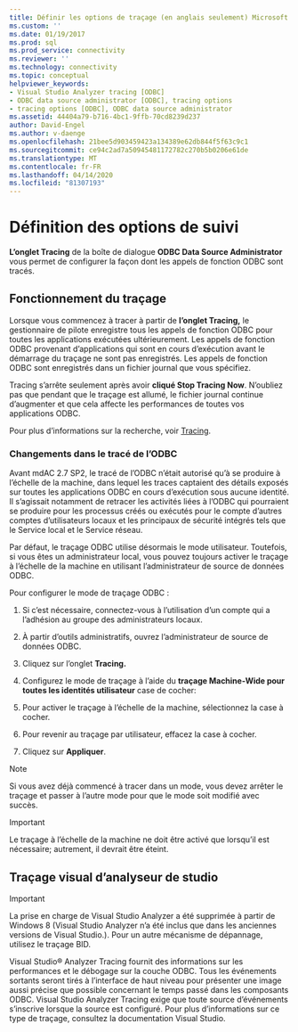 ```yaml
---
title: Définir les options de traçage (en anglais seulement) Microsoft Docs
ms.custom: ''
ms.date: 01/19/2017
ms.prod: sql
ms.prod_service: connectivity
ms.reviewer: ''
ms.technology: connectivity
ms.topic: conceptual
helpviewer_keywords:
- Visual Studio Analyzer tracing [ODBC]
- ODBC data source administrator [ODBC], tracing options
- tracing options [ODBC], ODBC data source administrator
ms.assetid: 44404a79-b716-4bc1-9ffb-70cd8239d237
author: David-Engel
ms.author: v-daenge
ms.openlocfilehash: 21bee5d903459423a134389e62db844f5f63c9c1
ms.sourcegitcommit: ce94c2ad7a50945481172782c270b5b0206e61de
ms.translationtype: MT
ms.contentlocale: fr-FR
ms.lasthandoff: 04/14/2020
ms.locfileid: "81307193"
---
```

# <a name="setting-tracing-options"></a>Définition des options de suivi
**L’onglet Tracing** de la boîte de dialogue **ODBC Data Source Administrator** vous permet de configurer la façon dont les appels de fonction ODBC sont tracés.  
  
## <a name="how-tracing-works"></a>Fonctionnement du traçage  
 Lorsque vous commencez à tracer à partir de **l’onglet Tracing,** le gestionnaire de pilote enregistre tous les appels de fonction ODBC pour toutes les applications exécutées ultérieurement. Les appels de fonction ODBC provenant d’applications qui sont en cours d’exécution avant le démarrage du traçage ne sont pas enregistrés. Les appels de fonction ODBC sont enregistrés dans un fichier journal que vous spécifiez.  
  
 Tracing s’arrête seulement après avoir **cliqué Stop Tracing Now**. N’oubliez pas que pendant que le traçage est allumé, le fichier journal continue d’augmenter et que cela affecte les performances de toutes vos applications ODBC.  
  
 Pour plus d’informations sur la recherche, voir [Tracing](../../odbc/reference/develop-app/tracing.md).  
  
### <a name="changes-in-odbc-tracing"></a>Changements dans le tracé de l’ODBC  
 Avant mdAC 2.7 SP2, le tracé de l’ODBC n’était autorisé qu’à se produire à l’échelle de la machine, dans lequel les traces captaient des détails exposés sur toutes les applications ODBC en cours d’exécution sous aucune identité. Il s’agissait notamment de retracer les activités liées à l’ODBC qui pourraient se produire pour les processus créés ou exécutés pour le compte d’autres comptes d’utilisateurs locaux et les principaux de sécurité intégrés tels que le Service local et le Service réseau.  
  
 Par défaut, le traçage ODBC utilise désormais le mode utilisateur. Toutefois, si vous êtes un administrateur local, vous pouvez toujours activer le traçage à l’échelle de la machine en utilisant l’administrateur de source de données ODBC.  
  
 Pour configurer le mode de traçage ODBC :  
  
1.  Si c’est nécessaire, connectez-vous à l’utilisation d’un compte qui a l’adhésion au groupe des administrateurs locaux.  
  
2.  À partir d’outils administratifs, ouvrez l’administrateur de source de données ODBC.  
  
3.  Cliquez sur l’onglet **Tracing.**  
  
4.  Configurez le mode de traçage à l’aide du **traçage Machine-Wide pour toutes les identités utilisateur** case de cocher:  
  
5.  Pour activer le traçage à l’échelle de la machine, sélectionnez la case à cocher.  
  
6.  Pour revenir au traçage par utilisateur, effacez la case à cocher.  
  
7.  Cliquez sur **Appliquer**.  
  
> [!NOTE]  
>  Si vous avez déjà commencé à tracer dans un mode, vous devez arrêter le traçage et passer à l’autre mode pour que le mode soit modifié avec succès.  
  
> [!IMPORTANT]  
>  Le traçage à l’échelle de la machine ne doit être activé que lorsqu’il est nécessaire; autrement, il devrait être éteint.  
  
## <a name="visual-studio-analyzer-tracing"></a>Traçage visual d’analyseur de studio  
  
> [!IMPORTANT]  
>  La prise en charge de Visual Studio Analyzer a été supprimée à partir de Windows 8 (Visual Studio Analyzer n’a été inclus que dans les anciennes versions de Visual Studio.). Pour un autre mécanisme de dépannage, utilisez le traçage BID.  
  
 Visual Studio® Analyzer Tracing fournit des informations sur les performances et le débogage sur la couche ODBC. Tous les événements sortants seront tirés à l’interface de haut niveau pour présenter une image aussi précise que possible concernant le temps passé dans les composants ODBC. Visual Studio Analyzer Tracing exige que toute source d’événements s’inscrive lorsque la source est configuré. Pour plus d’informations sur ce type de traçage, consultez la documentation Visual Studio.
